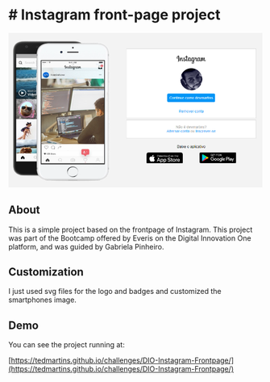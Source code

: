 # # Instagram front-page project

![Design preview for the Instagram front-page project](./images/preview.png)

## About

This is a simple project based on the frontpage of Instagram. This project was part of the Bootcamp offered by Everis on the Digital Innovation One platform, and was guided by Gabriela Pinheiro.

## Customization

I just used svg files for the logo and badges and customized the smartphones image.

## Demo

You can see the project running at:

[https://tedmartins.github.io/challenges/DIO-Instagram-Frontpage/](https://tedmartins.github.io/challenges/DIO-Instagram-Frontpage/)

